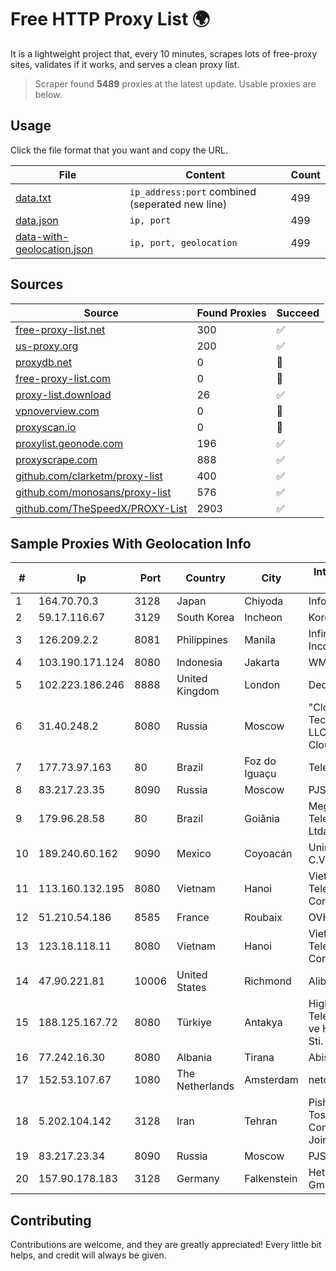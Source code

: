 
# Free HTTP Proxy List 🌍

It is a lightweight project that, every 10 minutes, scrapes lots of free-proxy sites, validates if it works, and serves a clean proxy list.


> Scraper found **5489** proxies at the latest update. Usable proxies are below.

## Usage

Click the file format that you want and copy the URL.


|File|Content|Count|
|----|-------|-----|
|[data.txt](https://raw.githubusercontent.com/themiralay/Proxy-List-World/master/data.txt)|`ip_address:port` combined (seperated new line)|499|
|[data.json](https://raw.githubusercontent.com/themiralay/Proxy-List-World/master/data.json)|`ip, port`|499|
|[data-with-geolocation.json](https://raw.githubusercontent.com/themiralay/Proxy-List-World/master/data-with-geolocation.json)|`ip, port, geolocation`|499|

## Sources

|Source|Found Proxies|Succeed|
|------|-------------|-------|
|[free-proxy-list.net](https://free-proxy-list.net)|300|✅|
|[us-proxy.org](https://www.us-proxy.org)|200|✅|
|[proxydb.net](http://proxydb.net)|0|🚫|
|[free-proxy-list.com](https://free-proxy-list.com/?page=&port=&type%5B%5D=http&type%5B%5D=https&up_time=0&search=Search)|0|🚫|
|[proxy-list.download](https://www.proxy-list.download/HTTP)|26|✅|
|[vpnoverview.com](https://vpnoverview.com/privacy/anonymous-browsing/free-proxy-servers)|0|🚫|
|[proxyscan.io](https://www.proxyscan.io)|0|🚫|
|[proxylist.geonode.com](https://proxylist.geonode.com/api/proxy-list?limit=300&page=1&sort_by=lastChecked&sort_type=desc&protocols=http,https)|196|✅|
|[proxyscrape.com](https://api.proxyscrape.com/v2/?request=displayproxies&protocol=http&timeout=10000&country=all&ssl=all&anonymity=all)|888|✅|
|[github.com/clarketm/proxy-list](https://raw.githubusercontent.com/clarketm/proxy-list/master/proxy-list-raw.txt)|400|✅|
|[github.com/monosans/proxy-list](https://raw.githubusercontent.com/monosans/proxy-list/main/proxies/http.txt)|576|✅|
|[github.com/TheSpeedX/PROXY-List](https://raw.githubusercontent.com/TheSpeedX/PROXY-List/master/http.txt)|2903|✅|


## Sample Proxies With Geolocation Info

|#|Ip|Port|Country|City|Internet Service Provider|
|-|--|----|-------|----|-------------------------|
|1|164.70.70.3|3128|Japan|Chiyoda|InfoSphere|
|2|59.17.116.67|3129|South Korea|Incheon|Korea Telecom|
|3|126.209.2.2|8081|Philippines|Manila|Infinivan Incorporated|
|4|103.190.171.124|8080|Indonesia|Jakarta|WMS|
|5|102.223.186.246|8888|United Kingdom|London|Dedicated Servers|
|6|31.40.248.2|8080|Russia|Moscow|"Cloud Technologies" LLC trading as Cloud.ru|
|7|177.73.97.163|80|Brazil|Foz do Iguaçu|Telecom FOZ|
|8|83.217.23.35|8090|Russia|Moscow|PJSC Rostelecom|
|9|179.96.28.58|80|Brazil|Goiânia|Megatelecom Telecomunicacoes Ltda|
|10|189.240.60.162|9090|Mexico|Coyoacán|Uninet S.A. de C.V.|
|11|113.160.132.195|8080|Vietnam|Hanoi|VietNam Post and Telecom Corporation|
|12|51.210.54.186|8585|France|Roubaix|OVH SAS|
|13|123.18.118.11|8080|Vietnam|Hanoi|VietNam Post and Telecom Corporation|
|14|47.90.221.81|10006|United States|Richmond|Alibaba.com LLC|
|15|188.125.167.72|8080|Türkiye|Antakya|High Speed Telekomunikasyon ve Hab. Hiz. Ltd. Sti.|
|16|77.242.16.30|8080|Albania|Tirana|Abissnet ISP|
|17|152.53.107.67|1080|The Netherlands|Amsterdam|netcup GmbH|
|18|5.202.104.142|3128|Iran|Tehran|Pishgaman Toseeh Ertebatat Company (Private Joint Stock)|
|19|83.217.23.34|8090|Russia|Moscow|PJSC Rostelecom|
|20|157.90.178.183|3128|Germany|Falkenstein|Hetzner Online GmbH|



## Contributing

Contributions are welcome, and they are greatly appreciated! Every
little bit helps, and credit will always be given.

